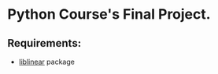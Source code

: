 # Python Course's Final Project. 

## Requirements:
 
 - [liblinear](https://github.com/cjlin1/liblinear) package
 
